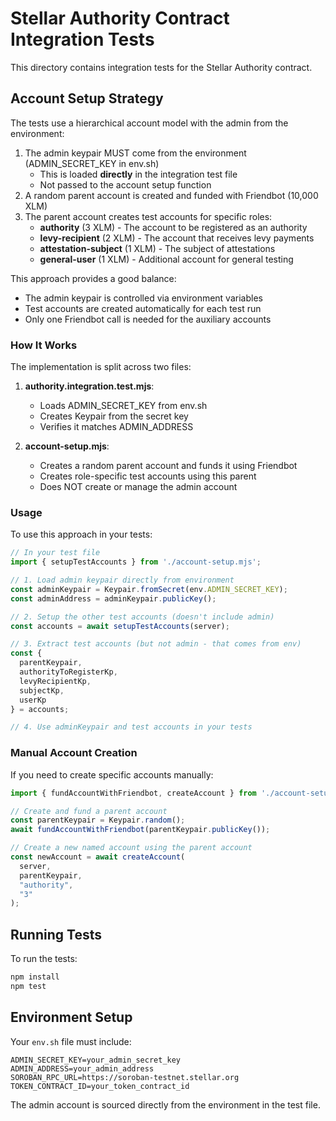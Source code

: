 # Stellar Authority Contract Integration Tests

This directory contains integration tests for the Stellar Authority contract.

## Account Setup Strategy

The tests use a hierarchical account model with the admin from the environment:

1. The admin keypair MUST come from the environment (ADMIN_SECRET_KEY in env.sh)
   - This is loaded **directly** in the integration test file
   - Not passed to the account setup function
2. A random parent account is created and funded with Friendbot (10,000 XLM)
3. The parent account creates test accounts for specific roles:
   - **authority** (3 XLM) - The account to be registered as an authority
   - **levy-recipient** (2 XLM) - The account that receives levy payments
   - **attestation-subject** (1 XLM) - The subject of attestations
   - **general-user** (1 XLM) - Additional account for general testing

This approach provides a good balance:
- The admin keypair is controlled via environment variables 
- Test accounts are created automatically for each test run
- Only one Friendbot call is needed for the auxiliary accounts

### How It Works

The implementation is split across two files:

1. **authority.integration.test.mjs**:
   - Loads ADMIN_SECRET_KEY from env.sh
   - Creates Keypair from the secret key
   - Verifies it matches ADMIN_ADDRESS

2. **account-setup.mjs**:
   - Creates a random parent account and funds it using Friendbot
   - Creates role-specific test accounts using this parent
   - Does NOT create or manage the admin account

### Usage

To use this approach in your tests:

```javascript
// In your test file
import { setupTestAccounts } from './account-setup.mjs';

// 1. Load admin keypair directly from environment
const adminKeypair = Keypair.fromSecret(env.ADMIN_SECRET_KEY);
const adminAddress = adminKeypair.publicKey();

// 2. Setup the other test accounts (doesn't include admin)
const accounts = await setupTestAccounts(server);

// 3. Extract test accounts (but not admin - that comes from env)
const { 
  parentKeypair,
  authorityToRegisterKp,
  levyRecipientKp,
  subjectKp, 
  userKp 
} = accounts;

// 4. Use adminKeypair and test accounts in your tests
```

### Manual Account Creation

If you need to create specific accounts manually:

```javascript
import { fundAccountWithFriendbot, createAccount } from './account-setup.mjs';

// Create and fund a parent account
const parentKeypair = Keypair.random();
await fundAccountWithFriendbot(parentKeypair.publicKey());

// Create a new named account using the parent account
const newAccount = await createAccount(
  server, 
  parentKeypair, 
  "authority", 
  "3"          
);
```

## Running Tests

To run the tests:

```bash
npm install
npm test
```

## Environment Setup

Your `env.sh` file must include:

```
ADMIN_SECRET_KEY=your_admin_secret_key
ADMIN_ADDRESS=your_admin_address
SOROBAN_RPC_URL=https://soroban-testnet.stellar.org
TOKEN_CONTRACT_ID=your_token_contract_id
```

The admin account is sourced directly from the environment in the test file. 